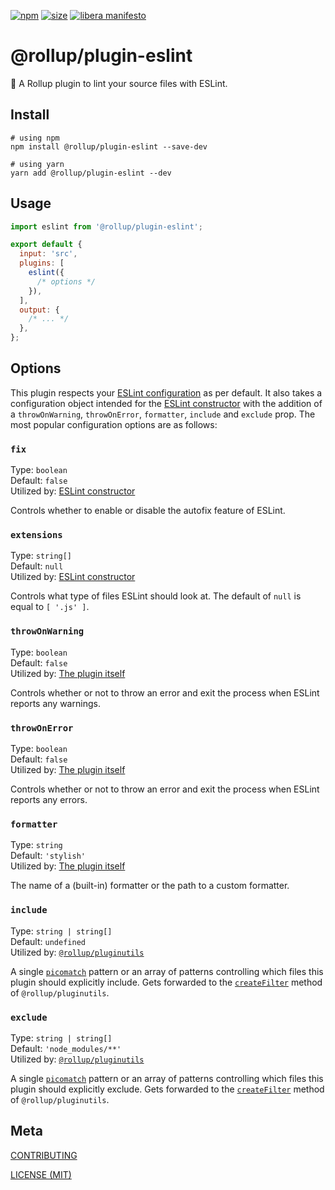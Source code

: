 [npm]: https://img.shields.io/npm/v/@rollup/plugin-eslint
[npm-url]: https://www.npmjs.com/package/@rollup/plugin-eslint
[size]: https://packagephobia.now.sh/badge?p=@rollup/plugin-eslint
[size-url]: https://packagephobia.now.sh/result?p=@rollup/plugin-eslint

[![npm][npm]][npm-url]
[![size][size]][size-url]
[![libera manifesto](https://img.shields.io/badge/libera-manifesto-lightgrey.svg)](https://liberamanifesto.com)

# @rollup/plugin-eslint

🍣 A Rollup plugin to lint your source files with ESLint.

## Install

```console
# using npm
npm install @rollup/plugin-eslint --save-dev

# using yarn
yarn add @rollup/plugin-eslint --dev
```

## Usage

```js
import eslint from '@rollup/plugin-eslint';

export default {
  input: 'src',
  plugins: [
    eslint({
      /* options */
    }),
  ],
  output: {
    /* ... */
  },
};
```

## Options

This plugin respects your [ESLint configuration](https://eslint.org/docs/user-guide/configuring) as per default. It also takes a configuration object intended for the [ESLint constructor](https://eslint.org/docs/developer-guide/nodejs-api#-new-eslintoptions) with the addition of a `throwOnWarning`, `throwOnError`, `formatter`, `include` and `exclude` prop. The most popular configuration options are as follows:

### `fix`

Type: `boolean`<br>
Default: `false`<br>
Utilized by: [ESLint constructor](https://eslint.org/docs/developer-guide/nodejs-api#-new-eslintoptions)

Controls whether to enable or disable the autofix feature of ESLint.

### `extensions`

Type: `string[]`<br>
Default: `null`<br>
Utilized by: [ESLint constructor](https://eslint.org/docs/developer-guide/nodejs-api#-new-eslintoptions)

Controls what type of files ESLint should look at. The default of `null` is equal to `[ '.js' ]`.

### `throwOnWarning`

Type: `boolean`<br>
Default: `false`<br>
Utilized by: [The plugin itself](src/index.ts#L40)

Controls whether or not to throw an error and exit the process when ESLint reports any warnings.

### `throwOnError`

Type: `boolean`<br>
Default: `false`<br>
Utilized by: [The plugin itself](src/index.ts#L46)

Controls whether or not to throw an error and exit the process when ESLint reports any errors.

### `formatter`

Type: `string`<br>
Default: `'stylish'`<br>
Utilized by: [The plugin itself](src/index.ts#L32)

The name of a (built-in) formatter or the path to a custom formatter.

### `include`

Type: `string | string[]`<br>
Default: `undefined`<br>
Utilized by: [`@rollup/pluginutils`](https://github.com/rollup/plugins/tree/master/packages/pluginutils#createfilter)

A single [`picomatch`](https://github.com/micromatch/picomatch) pattern or an array of patterns controlling which files this plugin should explicitly include. Gets forwarded to the [`createFilter`](https://github.com/rollup/plugins/tree/master/packages/pluginutils#createfilter) method of `@rollup/pluginutils`.

### `exclude`

Type: `string | string[]`<br>
Default: `'node_modules/**'`<br>
Utilized by: [`@rollup/pluginutils`](https://github.com/rollup/plugins/tree/master/packages/pluginutils#createfilter)

A single [`picomatch`](https://github.com/micromatch/picomatch) pattern or an array of patterns controlling which files this plugin should explicitly exclude. Gets forwarded to the [`createFilter`](https://github.com/rollup/plugins/tree/master/packages/pluginutils#createfilter) method of `@rollup/pluginutils`.

## Meta

[CONTRIBUTING](/.github/CONTRIBUTING.md)

[LICENSE (MIT)](/LICENSE)
